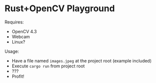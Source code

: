 # Rust+OpenCV Playground

Requires:
* OpenCV 4.3
* Webcam
* Linux?

Usage:
* Have a file named `images.jpeg` at the project root (example included)
* Execute `cargo run` from project root
* ???
* Profit!
